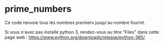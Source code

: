 # prime_numbers
Ce code renvoie tous les nombres premiers jusqu'au nombre fournit.

Si vous n'avez pas installé python 3, rendez-vous au titre "Files" dans cette page web :
https://www.python.org/downloads/release/python-365/